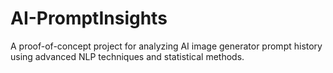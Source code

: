 # AI-PromptInsights
A proof-of-concept project for analyzing AI image generator prompt history using advanced NLP techniques and statistical methods.
